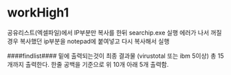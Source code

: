 # workHigh1
공유리스트(엑셀파일)에서 IP부분만 복사를 한뒤 searchip.exe 실행
에러가 나서 꺼질경우 복사했던 ip부분을 notepad에 붙여넣고 다시 복사해서 실행

####findlist#### 밑에 출력되는것이 최종 결과물 (virustotal 또는 ibm 5이상)
총 15개까지 출력한다.
한줄 공백을 기준으로 위 10개 아래 5개 출력함.


